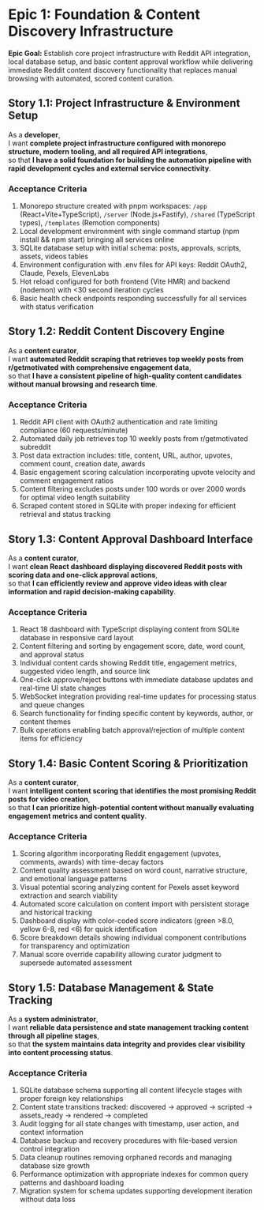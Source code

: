 # Epic 1: Foundation & Content Discovery Infrastructure

**Epic Goal:** Establish core project infrastructure with Reddit API integration, local database setup, and basic content approval workflow while delivering immediate Reddit content discovery functionality that replaces manual browsing with automated, scored content curation.

## Story 1.1: Project Infrastructure & Environment Setup

As a **developer**,  
I want **complete project infrastructure configured with monorepo structure, modern tooling, and all required API integrations**,  
so that **I have a solid foundation for building the automation pipeline with rapid development cycles and external service connectivity**.

### Acceptance Criteria

1. Monorepo structure created with pnpm workspaces: `/app` (React+Vite+TypeScript), `/server` (Node.js+Fastify), `/shared` (TypeScript types), `/templates` (Remotion components)
2. Local development environment with single command startup (npm install && npm start) bringing all services online
3. SQLite database setup with initial schema: posts, approvals, scripts, assets, videos tables
4. Environment configuration with .env files for API keys: Reddit OAuth2, Claude, Pexels, ElevenLabs
5. Hot reload configured for both frontend (Vite HMR) and backend (nodemon) with <30 second iteration cycles
6. Basic health check endpoints responding successfully for all services with status verification

## Story 1.2: Reddit Content Discovery Engine

As a **content curator**,  
I want **automated Reddit scraping that retrieves top weekly posts from r/getmotivated with comprehensive engagement data**,  
so that **I have a consistent pipeline of high-quality content candidates without manual browsing and research time**.

### Acceptance Criteria

1. Reddit API client with OAuth2 authentication and rate limiting compliance (60 requests/minute)
2. Automated daily job retrieves top 10 weekly posts from r/getmotivated subreddit
3. Post data extraction includes: title, content, URL, author, upvotes, comment count, creation date, awards
4. Basic engagement scoring calculation incorporating upvote velocity and comment engagement ratios
5. Content filtering excludes posts under 100 words or over 2000 words for optimal video length suitability
6. Scraped content stored in SQLite with proper indexing for efficient retrieval and status tracking

## Story 1.3: Content Approval Dashboard Interface

As a **content curator**,  
I want **clean React dashboard displaying discovered Reddit posts with scoring data and one-click approval actions**,  
so that **I can efficiently review and approve video ideas with clear information and rapid decision-making capability**.

### Acceptance Criteria

1. React 18 dashboard with TypeScript displaying content from SQLite database in responsive card layout
2. Content filtering and sorting by engagement score, date, word count, and approval status
3. Individual content cards showing Reddit title, engagement metrics, suggested video length, and source link
4. One-click approve/reject buttons with immediate database updates and real-time UI state changes
5. WebSocket integration providing real-time updates for processing status and queue changes
6. Search functionality for finding specific content by keywords, author, or content themes
7. Bulk operations enabling batch approval/rejection of multiple content items for efficiency

## Story 1.4: Basic Content Scoring & Prioritization

As a **content curator**,  
I want **intelligent content scoring that identifies the most promising Reddit posts for video creation**,  
so that **I can prioritize high-potential content without manually evaluating engagement metrics and content quality**.

### Acceptance Criteria

1. Scoring algorithm incorporating Reddit engagement (upvotes, comments, awards) with time-decay factors
2. Content quality assessment based on word count, narrative structure, and emotional language patterns
3. Visual potential scoring analyzing content for Pexels asset keyword extraction and search viability
4. Automated score calculation on content import with persistent storage and historical tracking
5. Dashboard display with color-coded score indicators (green >8.0, yellow 6-8, red <6) for quick identification
6. Score breakdown details showing individual component contributions for transparency and optimization
7. Manual score override capability allowing curator judgment to supersede automated assessment

## Story 1.5: Database Management & State Tracking

As a **system administrator**,  
I want **reliable data persistence and state management tracking content through all pipeline stages**,  
so that **the system maintains data integrity and provides clear visibility into content processing status**.

### Acceptance Criteria

1. SQLite database schema supporting all content lifecycle stages with proper foreign key relationships
2. Content state transitions tracked: discovered → approved → scripted → assets_ready → rendered → completed
3. Audit logging for all state changes with timestamp, user action, and context information
4. Database backup and recovery procedures with file-based version control integration
5. Data cleanup routines removing orphaned records and managing database size growth
6. Performance optimization with appropriate indexes for common query patterns and dashboard loading
7. Migration system for schema updates supporting development iteration without data loss
